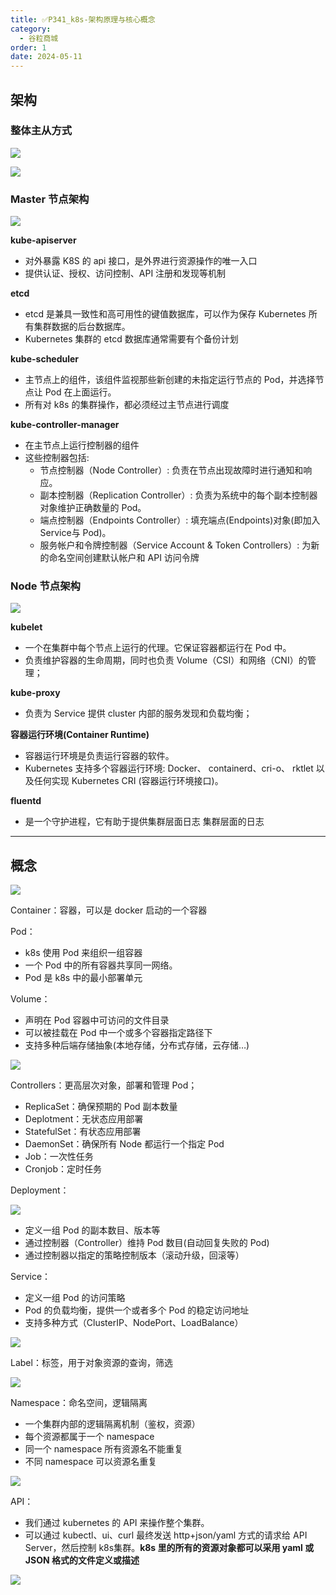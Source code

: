 ```yaml
---
title: ✅P341_k8s-架构原理与核心概念
category:
  - 谷粒商城
order: 1
date: 2024-05-11
---
```


<!-- more -->

## 架构

### 整体主从方式

![](https://cfmall-hello.oss-cn-beijing.aliyuncs.com/img/202405/bcd85f9aa6e8f5ed.png)

![](https://cfmall-hello.oss-cn-beijing.aliyuncs.com/img/202405/c3b0fd7a3f670f6d.png)

### Master 节点架构

![](https://cfmall-hello.oss-cn-beijing.aliyuncs.com/img/202405/15b3a25f4069fed0.png)

**kube-apiserver**

- 对外暴露 K8S 的 api 接口，是外界进行资源操作的唯一入口
- 提供认证、授权、访问控制、API 注册和发现等机制

**etcd**

- etcd 是兼具一致性和高可用性的键值数据库，可以作为保存 Kubernetes 所有集群数据的后台数据库。
- Kubernetes 集群的 etcd 数据库通常需要有个备份计划

**kube-scheduler**

- 主节点上的组件，该组件监视那些新创建的未指定运行节点的 Pod，并选择节点让 Pod 在上面运行。
- 所有对 k8s 的集群操作，都必须经过主节点进行调度

**kube-controller-manager**

- 在主节点上运行控制器的组件
- 这些控制器包括:
  - 节点控制器（Node Controller）: 负责在节点出现故障时进行通知和响应。
  - 副本控制器（Replication Controller）: 负责为系统中的每个副本控制器对象维护正确数量的 Pod。
  - 端点控制器（Endpoints Controller）: 填充端点(Endpoints)对象(即加入 Service与 Pod)。
  - 服务帐户和令牌控制器（Service Account & Token Controllers）: 为新的命名空间创建默认帐户和 API 访问令牌

### Node 节点架构

![](https://cfmall-hello.oss-cn-beijing.aliyuncs.com/img/202405/5dc73e7b1dad0653.png)

**kubelet**

- 一个在集群中每个节点上运行的代理。它保证容器都运行在 Pod 中。
- 负责维护容器的生命周期，同时也负责 Volume（CSI）和网络（CNI）的管理；

**kube-proxy**

- 负责为 Service 提供 cluster 内部的服务发现和负载均衡；

**容器运行环境(Container Runtime)**

- 容器运行环境是负责运行容器的软件。
- Kubernetes 支持多个容器运行环境: Docker、 containerd、cri-o、 rktlet 以及任何实现 Kubernetes CRI (容器运行环境接口)。

**fluentd**

- 是一个守护进程，它有助于提供集群层面日志 集群层面的日志

---

## 概念

![](https://cfmall-hello.oss-cn-beijing.aliyuncs.com/img/202405/56c1ae017e38e8c9.png)

Container：容器，可以是 docker 启动的一个容器

Pod：

- k8s 使用 Pod 来组织一组容器
- 一个 Pod 中的所有容器共享同一网络。
- Pod 是 k8s 中的最小部署单元

Volume：

- 声明在 Pod 容器中可访问的文件目录
- 可以被挂载在 Pod 中一个或多个容器指定路径下
- 支持多种后端存储抽象(本地存储，分布式存储，云存储…)

![](https://cfmall-hello.oss-cn-beijing.aliyuncs.com/img/202405/1533ecc9f895fccd.png)

Controllers：更高层次对象，部署和管理 Pod；

- ReplicaSet：确保预期的 Pod 副本数量
- Deplotment：无状态应用部署
- StatefulSet：有状态应用部署
- DaemonSet：确保所有 Node 都运行一个指定 Pod
- Job：一次性任务
- Cronjob：定时任务

Deployment：

![](https://cfmall-hello.oss-cn-beijing.aliyuncs.com/img/202405/c93996f780bd728f.png)

- 定义一组 Pod 的副本数目、版本等
- 通过控制器（Controller）维持 Pod 数目(自动回复失败的 Pod)
- 通过控制器以指定的策略控制版本（滚动升级，回滚等）

Service：

- 定义一组 Pod 的访问策略
- Pod 的负载均衡，提供一个或者多个 Pod 的稳定访问地址
- 支持多种方式（ClusterIP、NodePort、LoadBalance）

![](https://cfmall-hello.oss-cn-beijing.aliyuncs.com/img/202405/e20c7a9d9a97c812.png)

Label：标签，用于对象资源的查询，筛选

![](https://cfmall-hello.oss-cn-beijing.aliyuncs.com/img/202405/805e845b6cd669ed.png)

Namespace：命名空间，逻辑隔离

- 一个集群内部的逻辑隔离机制（鉴权，资源）
- 每个资源都属于一个 namespace
- 同一个 namespace 所有资源名不能重复
- 不同 namespace 可以资源名重复

![](https://cfmall-hello.oss-cn-beijing.aliyuncs.com/img/202405/6e44b275ae6dbeb0.png)

API：

- 我们通过 kubernetes 的 API 来操作整个集群。
- 可以通过 kubectl、ui、curl 最终发送 http+json/yaml 方式的请求给 API Server，然后控制 k8s集群。**k8s 里的所有的资源对象都可以采用 yaml 或 JSON 格式的文件定义或描述**

![](https://cfmall-hello.oss-cn-beijing.aliyuncs.com/img/202405/71502b6698edc3d0.png)